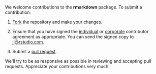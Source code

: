 
We welcome contributions to the **rmarkdown** package. To submit a contribution:

1.  [Fork](https://github.com/rstudio/rmarkdown/fork) the repository and make your changes.

2.  Ensure that you have signed the [individual](http://www.rstudio.com/wp-content/uploads/2014/06/RStudioIndividualContributorAgreement.pdf) or [corporate](http://www.rstudio.com/wp-content/uploads/2014/06/RStudioCorporateContributorAgreement.pdf) contributor agreement as appropriate. You can send the signed copy to <jj@rstudio.com>.

3.  Submit a [pull request](https://help.github.com/articles/using-pull-requests).

We'll try to be as responsive as possible in reviewing and accepting pull requests. Appreciate your contributions very much!
